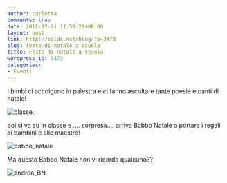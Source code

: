```yaml
---
author: carlotta
comments: true
date: 2012-12-21 11:58:29+00:00
layout: post
link: http://pilde.net/blog/?p=3473
slug: festa-di-natale-a-scuola
title: Festa di natale a scuola
wordpress_id: 3473
categories:
- Eventi
---
```


I bimbi ci accolgono in palestra e ci fanno ascoltare tante poesie e canti di natale!

![classe.](http://pilde.net/blog/wp-content/uploads/2013/01/classe..jpg)


poi si va su in classe e .... sorpresa.... arriva Babbo Natale a portare i regali ai bambini e alle maestre!

![babbo_natale](http://pilde.net/blog/wp-content/uploads/2013/01/babbo_natale.jpg)




Ma questo Babbo Natale non vi ricorda qualcuno??

![andrea_BN](http://pilde.net/blog/wp-content/uploads/2013/01/andrea_BN.jpg)



